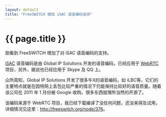 ```yaml
---
layout: default
title: "FreeSWITCH 增加 iSAC 语音编码支持"
---
```


# {{ page.title }}

刚看到 FreeSWITCH 增加了对 iSAC 语音编码的支持。

[iSAC](http://en.wikipedia.org/wiki/Internet_Speech_Audio_Codec) 语音编码是由 Global IP Solutions 开发的语音编码，已经应用于 [WebRTC](http://www.webrtc.org/)项目，另外，据说也已经应用于 Skype 及 QQ 上。

众所周知，Global IP Solutions 开发了很多牛X的语音编码，如 iLBC等，它们的主要特点就是在因特网上丢包比较严重的情况下仍能保持比较好的语音质量。随着该公司在 2011 年 1 月份被 Google 收购，很多东西就理所当然的开源了。

该编码来源于 WebRTC 项目，我已经下载编译了没任何问题，还没来得及试用，详细情况见这里：<http://freeswitch.org/node/376>。
